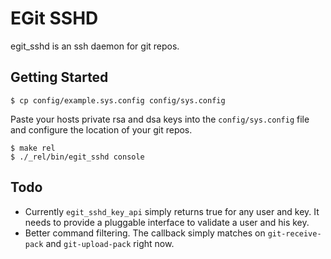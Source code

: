 EGit SSHD
=========

egit_sshd is an ssh daemon for git repos.

Getting Started
---------------

```
$ cp config/example.sys.config config/sys.config
```

Paste your hosts private rsa and dsa keys into the `config/sys.config` file and configure the location of your git repos.

```
$ make rel
$ ./_rel/bin/egit_sshd console
```

Todo
----

* Currently `egit_sshd_key_api` simply returns true for any user and key. It needs to provide a pluggable interface to validate a user and his key.
* Better command filtering. The callback simply matches on `git-receive-pack` and `git-upload-pack` right now.
